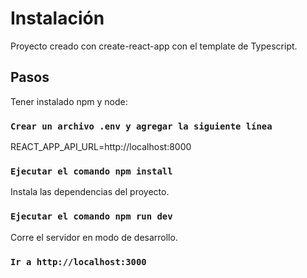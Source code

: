 # Instalación

Proyecto creado con create-react-app con el template de Typescript.

## Pasos

Tener instalado npm y node:

### `Crear un archivo .env y agregar la siguiente línea`

REACT_APP_API_URL=http://localhost:8000

### `Ejecutar el comando npm install`

Instala las dependencias del proyecto.

### `Ejecutar el comando npm run dev`

Corre el servidor en modo de desarrollo.

### `Ir a http://localhost:3000`
